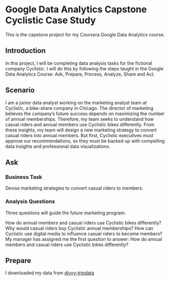 # Google Data Analytics Capstone Cyclistic Case Study

This is the capstone project for my Coursera Google Data Analytics course.

## Introduction

In this project, I will be completing data analysis tasks for the fictional company Cyclistic. I will do this by following the steps taught in the Google Data Analytics Course: Ask, Prepare, Process, Analyze, Share and Act.

## Scenario

I am a junior data analyst working on the marketing analyst team at Cyclistic, a bike-share company in Chicago. The director of marketing believes the 
company’s future success depends on maximizing the number of annual memberships. Therefore, my team seeks to understand how casual riders and annual members use Cyclistic bikes differently. From these insights, my team will design a new marketing strategy to convert casual riders into annual members. But first, Cyclistic executives must approve our recommendations, so they must be backed up with compelling data insights and professional data visualizations.

## Ask
### Business Task

Devise marketing strategies to convert casual riders to members.

### Analysis Questions

Three questions will guide the future marketing program:

How do annual members and casual riders use Cyclistic bikes differently?
Why would casual riders buy Cyclistic annual memberships?
How can Cyclistic use digital media to influence casual riders to become members?
My manager has assigned me the first question to answer: How do annual members and casual riders use Cyclistic bikes differently?

## Prepare

I downloaded my data from [divvy-tripdata](https://divvy-tripdata.s3.amazonaws.com/index.html)
